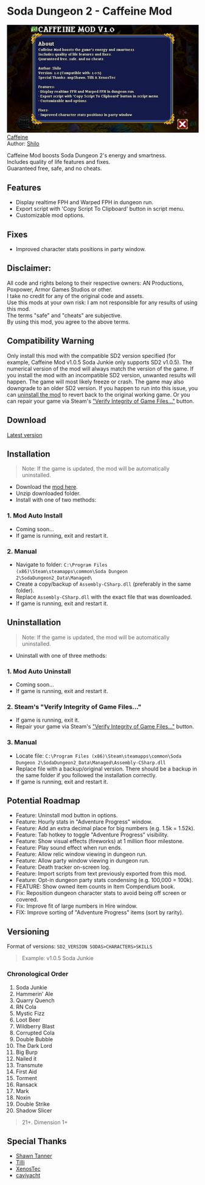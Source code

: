 # Soda Dungeon 2 - Caffeine Mod
[![Caffeine](README/about.png)](https://github.com/Shilo/SD2-Caffeine-Mod/releases)  
[Caffeine](https://github.com/Shilo/SD2-Caffeine-Mod/releases)  
Author: [Shilo](https://github.com/Shilo)  

Caffeine Mod boosts Soda Dungeon 2's energy and smartness.  
Includes quality of life features and fixes.  
Guaranteed free, safe, and no cheats.  

## Features
- Display realtime FPH and Warped FPH in dungeon run.
- Export script with 'Copy Script To Clipboard' button in script menu.
- Customizable mod options.

## Fixes
- Improved character stats positions in party window.

## Disclaimer:
All code and rights belong to their respective owners: AN Productions, Poxpower, Armor Games Studios or other.  
I take no credit for any of the original code and assets.  
Use this mods at your own risk: I am not responsible for any results of using this mod.  
The terms "safe" and "cheats" are subjective.   
By using this mod, you agree to the above terms.

## Compatibility Warning
Only install this mod with the compatible SD2 version specified (for example, Caffeine Mod v1.0.5 Soda Junkie only supports SD2 v1.0.5). The numerical version of the mod will always match the version of the game. If you install the mod with an incompatible SD2 version, unwanted results will happen. The game will most likely freeze or crash. The game may also downgrade to an older SD2 version. If you happen to run into this issue, you can [uninstall the mod](https://github.com/Shilo/SD2-Caffeine-Mod/blob/master/README.md#uninstallation) to revert back to the original working game. Or you can repair your game via Steam's ["Verify Integrity of Game Files..."](https://support.steampowered.com/kb_article.php?ref=2037-QEUH-3335) button.

## Download
[Latest version](https://github.com/Shilo/SD2-Caffeine-Mod/releases)

## Installation
> Note: If the game is updated, the mod will be automatically uninstalled.
- Download the [mod here](https://github.com/Shilo/SD2-Caffeine-Mod/releases).
- Unzip downloaded folder.
- Install with one of two methods:
### 1. Mod Auto Install
- Coming soon...
- If game is running, exit and restart it.
### 2. Manual
- Navigate to folder: `C:\Program Files (x86)\Steam\steamapps\common\Soda Dungeon 2\SodaDungeon2_Data\Managed\`
- Create a copy/backup of `Assembly-CSharp.dll` (preferably in the same folder).
- Replace `Assembly-CSharp.dll` with the exact file that was downloaded.
- If game is running, exit and restart it.

## Uninstallation
> Note: If the game is updated, the mod will be automatically uninstalled.
- Uninstall with one of three methods:
### 1. Mod Auto Uninstall
- Coming soon...
- If game is running, exit and restart it.
### 2. Steam's "Verify Integrity of Game Files..."
- If game is running, exit it.
- Repair your game via Steam's ["Verify Integrity of Game Files..."](https://support.steampowered.com/kb_article.php?ref=2037-QEUH-3335) button.
### 3. Manual
- Locate file: `C:\Program Files (x86)\Steam\steamapps\common\Soda Dungeon 2\SodaDungeon2_Data\Managed\Assembly-CSharp.dll`
- Replace file with a backup/original version. There should be a backup in the same folder if you followed the installation correctly.
- If game is running, exit and restart it.

## Potential Roadmap
- Feature: Uninstall mod button in options.
- Feature: Hourly stats in "Adventure Progress" window.
- Feature: Add an extra decimal place for big numbers (e.g. 1.5k = 1.52k).
- Feature: Tab hotkey to toggle "Adventure Progress" visibility.
- Feature: Show visual effects (fireworks) at 1 million floor milestone.
- Feature: Play sound effect when run ends.
- Feature: Allow relic window viewing in dungeon run.
- Feature: Allow party window viewing in dungeon run.
- Feature: Death tracker on-screen log.
- Feature: Import scripts from text previously exported from this mod.
- Feature: Opt-in dungeon party stats condensing (e.g. 100,000 = 100k).
- FEATURE: Show owned item counts in Item Compendium book.
- Fix: Reposition dungeon character stats to avoid being off screen or covered.
- Fix: Improve fit of large numbers in Hire window.
- FIX: Improve sorting of "Adventure Progress" items (sort by rarity).

## Versioning
Format of versions: `SD2_VERSION SODAS>CHARACTERS>SKILLS`
> Example: v1.0.5 Soda Junkie
### Chronological Order
1. Soda Junkie
2. Hammerin' Ale
3. Quarry Quench
4. RN Cola
5. Mystic Fizz
6. Loot Beer
7. Wildberry Blast
8. Corrupted Cola
9. Double Bubble
10. The Dark Lord
11. Big Burp
12. Nailed it
13. Transmute
14. First Aid
15. Torment
16. Ransack
17. Mark
18. Noxin
19. Double Strike
20. Shadow Slicer  
> 21+. Dimension 1+

## Special Thanks
- [Shawn Tanner](https://www.sodadungeon.com/)
- [Tilli](https://discord.gg/y93QchM)
- [XenosTec](https://discord.gg/y93QchM)
- [caviyacht](https://github.com/caviyacht)
